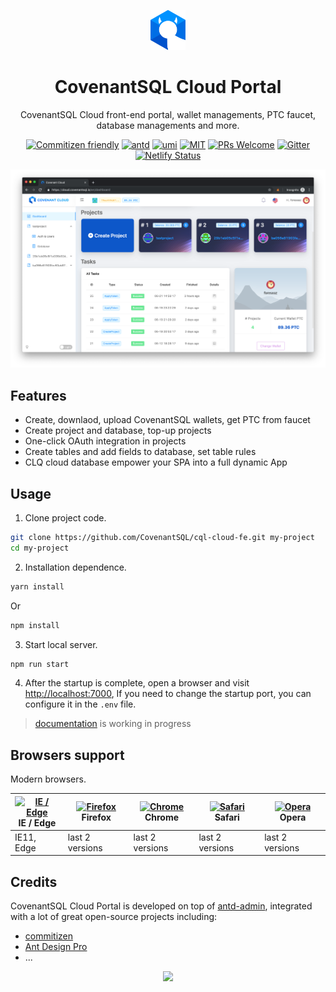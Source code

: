 
<p align="center">
  <a href="http://github.com/CovenantSQL/cql-cloud-fe">
    <img alt="Covenant Cloud" height="64" src="./docs/_media/logo.svg">
  </a>
</p>

<h1 align="center">CovenantSQL Cloud Portal</h1>

<div align="center">

CovenantSQL Cloud front-end portal, wallet managements, PTC faucet, database managements and more.

[![Commitizen friendly](https://img.shields.io/badge/commitizen-friendly-brightgreen.svg)](http://commitizen.github.io/cz-cli/)
[![antd](https://img.shields.io/badge/antd-^3.10.0-blue.svg?style=flat-square)](https://github.com/ant-design/ant-design)
[![umi](https://img.shields.io/badge/umi-^2.2.1-orange.svg?style=flat-square)](https://github.com/umijs/umi)
[![MIT](https://img.shields.io/dub/l/vibe-d.svg?style=flat-square)](http://opensource.org/licenses/MIT)
[![PRs Welcome](https://img.shields.io/badge/PRs-welcome-brightgreen.svg?style=flat-square)](https://github.com/CovenantSQL/cql-cloud-fe/pulls)
[![Gitter](https://badges.gitter.im/CovenantSQL/CovenantSQL.svg)](https://gitter.im/CovenantSQL/CovenantSQL?utm_source=badge&utm_medium=badge&utm_campaign=pr-badge&utm_content=badge)
[![Netlify Status](https://api.netlify.com/api/v1/badges/ce7d2cc1-0004-45bd-85b9-325fb1f49cfb/deploy-status)](https://app.netlify.com/sites/cql-cloud/deploys)

![](./docs/_media/dashboard_screenshot.png)

</div>

## Features

- Create, downlaod, upload CovenantSQL wallets, get PTC from faucet
- Create project and database, top-up projects
- One-click OAuth integration in projects
- Create tables and add fields to database, set table rules
- CLQ cloud database empower your SPA into a full dynamic App

## Usage

1. Clone project code.

```bash
git clone https://github.com/CovenantSQL/cql-cloud-fe.git my-project
cd my-project
```

2. Installation dependence.

```bash
yarn install
```

Or

```bash
npm install
```

3. Start local server.

```bash
npm run start
```

4. After the startup is complete, open a browser and visit [http://localhost:7000](http://localhost:7000), If you need to change the startup port, you can configure it in the `.env` file.


> [documentation]() is working in progress


## Browsers support

Modern browsers.

| [<img src="https://raw.githubusercontent.com/alrra/browser-logos/master/src/edge/edge_48x48.png" alt="IE / Edge" width="24px" height="24px" />](http://godban.github.io/browsers-support-badges/)</br>IE / Edge | [<img src="https://raw.githubusercontent.com/alrra/browser-logos/master/src/firefox/firefox_48x48.png" alt="Firefox" width="24px" height="24px" />](http://godban.github.io/browsers-support-badges/)</br>Firefox | [<img src="https://raw.githubusercontent.com/alrra/browser-logos/master/src/chrome/chrome_48x48.png" alt="Chrome" width="24px" height="24px" />](http://godban.github.io/browsers-support-badges/)</br>Chrome | [<img src="https://raw.githubusercontent.com/alrra/browser-logos/master/src/safari/safari_48x48.png" alt="Safari" width="24px" height="24px" />](http://godban.github.io/browsers-support-badges/)</br>Safari | [<img src="https://raw.githubusercontent.com/alrra/browser-logos/master/src/opera/opera_48x48.png" alt="Opera" width="24px" height="24px" />](http://godban.github.io/browsers-support-badges/)</br>Opera |
| --------- | --------- | --------- | --------- | --------- |
|IE11, Edge| last 2 versions| last 2 versions| last 2 versions| last 2 versions

## Credits

CovenantSQL Cloud Portal is developed on top of [antd-admin](https://github.com/zuiidea/antd-admin), integrated with a lot of great open-source projects including:

- [commitizen](https://github.com/commitizen/cz-cli)
- [Ant Design Pro](https://github.com/ant-design/ant-design-pro)
- ...

<div align="center">
   <a href="https://www.netlify.com">
    <img src="https://www.netlify.com/img/global/badges/netlify-color-bg.svg"/>
  </a>
</div>
